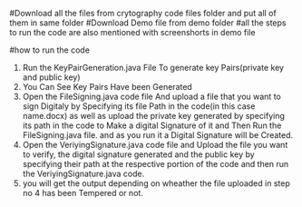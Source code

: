#Download all the files from crytography code files folder and put all of them in same folder
#Download Demo file from demo folder
#all the steps to run the code are also mentioned with screenshorts in demo file

#how to run the code
1. Run the KeyPairGeneration.java File To generate key Pairs(private key and public key)
2. You Can See Key Pairs Have been Generated
3. Open the FileSigning.java code file And upload a file that you want to sign Digitaly by Specifying its file Path in the code(in this case name.docx) as well as upload the private key generated by specifying its path in the code to Make a digital Signature of it and Then Run the FileSigning.java file. and as you run it a Digital Signature will be Created.
4. Open the VeriyingSignature.java code file and Upload the file you want to verify, the digital signature generated and the public key by specifying their path at the respective portion of the code and then run the VeriyingSignature.java code.
5. you will get the output depending on wheather the file uploaded in step no 4 has been Tempered or not.
